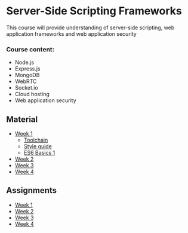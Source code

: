 # Server-Side Scripting Frameworks

This course will provide understanding of server-side scripting, web application frameworks and web application security

### Course content:
 * Node.js 
 * Express.js 
 * MongoDB 
 * WebRTC 
 * Socket.io 
 * Cloud hosting 
 * Web application security
 
## Material
  * [Week 1](Slides/Week1)
    * [Toolchain](Slides/Week1/W1-1-Toolchain.md)
    * [Style guide](http://users.metropolia.fi/~ollial/nodejs-2017/js-style-guide.html#1)
    * [ES6 Basics 1](Slides/Week1/W1-2-ECMAScript6-const-let-arrow_function.md)
  * [Week 2](Slides/Week2)
  * [Week 3](Slides/Week3)
  * [Week 4](Slides/Week4)
  
## Assignments
  * [Week 1](Assignments/Week1)
  * [Week 2](Assignments/Week2)
  * [Week 3](Assignments/Week3)
  * [Week 4](Assignments/Week4)
